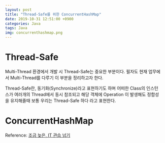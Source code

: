 ```yaml
---
layout: post
title: "Thread-Safe를 위한 ConcurrentHashMap"
date: 2019-10-31 12:51:00 +0900
categories: Java
tags: Java
img: concurrenthashmap.png 
---
```


# Thread-Safe
   Multi-Thread 환경에서 개발 시 Thread-Safe는 중요한 부분이다. 필자도 현재 업무에서 Multi-Thread를 다루기 이 부분을 정리하고자 한다. 
 
  Thread-Safe란, 동기화(Synchronize)라고 표현하기도 하며 어떠한 Class의 인스턴스가 여러개의 Thread에서 동시 참조되고 해당 객체에 Operation 이 발생해도 정합성을 유지해줄때 보통 우리는 Thread-Safe 하다 라고 표현한다.

# ConcurrentHashMap

Reference: [조금 늦은, IT 관습 넘기](http://blog.breakingthat.com/2019/04/04/java-collection-map-concurrenthashmap/)